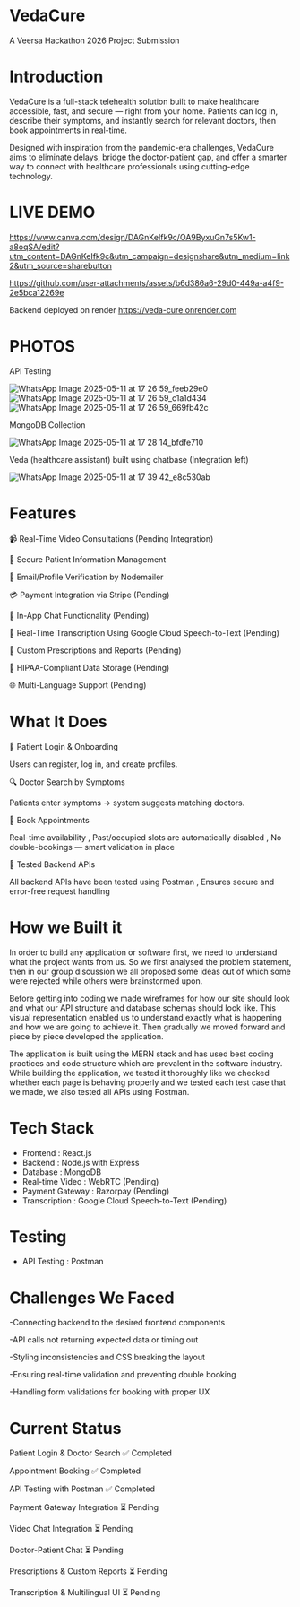 # VedaCure
A Veersa Hackathon 2026 Project Submission

# Introduction
VedaCure is a full-stack telehealth solution built to make healthcare accessible, fast, and secure — right from your home. Patients can log in, describe their symptoms, and instantly search for relevant doctors, then book appointments in real-time.

Designed with inspiration from the pandemic-era challenges, VedaCure aims to eliminate delays, bridge the doctor-patient gap, and offer a smarter way to connect with healthcare professionals using cutting-edge technology.

# LIVE DEMO
https://www.canva.com/design/DAGnKeIfk9c/OA9ByxuGn7s5Kw1-a8oqSA/edit?utm_content=DAGnKeIfk9c&utm_campaign=designshare&utm_medium=link2&utm_source=sharebutton

https://github.com/user-attachments/assets/b6d386a6-29d0-449a-a4f9-2e5bca12269e



Backend deployed on render
https://veda-cure.onrender.com


# PHOTOS

API Testing

![WhatsApp Image 2025-05-11 at 17 26 59_feeb29e0](https://github.com/user-attachments/assets/6416f190-414f-40f2-a075-5a046cfbdd74)
![WhatsApp Image 2025-05-11 at 17 26 59_c1a1d434](https://github.com/user-attachments/assets/69ff1589-c8dd-4b24-8deb-8a63fc11528c)
![WhatsApp Image 2025-05-11 at 17 26 59_669fb42c](https://github.com/user-attachments/assets/21e16b0e-1a1e-48af-a18d-48090b7c0738)



MongoDB Collection

![WhatsApp Image 2025-05-11 at 17 28 14_bfdfe710](https://github.com/user-attachments/assets/06cd7e38-3b60-4534-943e-1ace87cc4851)



Veda (healthcare assistant) built using chatbase (Integration left)

![WhatsApp Image 2025-05-11 at 17 39 42_e8c530ab](https://github.com/user-attachments/assets/900c3831-8d42-4896-a055-fedf435774dc)


# Features
📹 Real-Time Video Consultations (Pending Integration)

🔐 Secure Patient Information Management

📩 Email/Profile Verification by Nodemailer

💳 Payment Integration via Stripe (Pending)

💬 In-App Chat Functionality (Pending)

📝 Real-Time Transcription Using Google Cloud Speech-to-Text (Pending)

🧾 Custom Prescriptions and Reports (Pending)

📜 HIPAA-Compliant Data Storage (Pending)

🌐 Multi-Language Support (Pending)

# What It Does
👤 Patient Login & Onboarding

Users can register, log in, and create profiles.

🔍 Doctor Search by Symptoms

Patients enter symptoms → system suggests matching doctors.

📆 Book Appointments

Real-time availability , Past/occupied slots are automatically disabled , No double-bookings — smart validation in place

🧪 Tested Backend APIs

All backend APIs have been tested using Postman , Ensures secure and error-free request handling

# How we Built it
In order to build any application or software first, we need to understand what the project wants from us. So we first analysed the problem statement, then in our group discussion we all proposed some ideas out of which some were rejected while others were brainstormed upon.

Before getting into coding we made wireframes for how our site should look and what our API structure and database schemas should look like. This visual representation enabled us to understand exactly what is happening and how we are going to achieve it. Then gradually we moved forward and piece by piece developed the application.

The application is built using the MERN stack and has used best coding practices and code structure which are prevalent in the software industry. While building the application, we tested it thoroughly like we checked whether each page is behaving properly and we tested each test case that we made, we also tested all APIs using Postman.

# Tech Stack
 
- Frontend :	React.js
- Backend	 :  Node.js with Express
- Database :  MongoDB
- Real-time Video	: WebRTC (Pending)
- Payment Gateway	: Razorpay (Pending)
- Transcription	: Google Cloud Speech-to-Text (Pending)

# Testing
- API Testing	: Postman

# Challenges We Faced
-Connecting backend to the desired frontend components

-API calls not returning expected data or timing out

-Styling inconsistencies and CSS breaking the layout

-Ensuring real-time validation and preventing double booking

-Handling form validations for booking with proper UX

# Current Status

Patient Login & Doctor Search	                    ✅ Completed

Appointment Booking	                              ✅ Completed

API Testing with Postman                         	✅ Completed

Payment Gateway Integration                     	⏳ Pending

Video Chat Integration	                          ⏳ Pending

Doctor-Patient Chat	                              ⏳ Pending

Prescriptions & Custom Reports	                  ⏳ Pending

Transcription & Multilingual UI	                  ⏳ Pending
